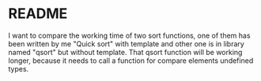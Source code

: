 # README
I want to compare the working time of two sort functions,
one of them has been written by me "Quick sort" with template
and other one is in <cstdlib> library named "qsort" but without template.
That qsort function will be working longer, because it needs to call a function for compare elements undefined types.
